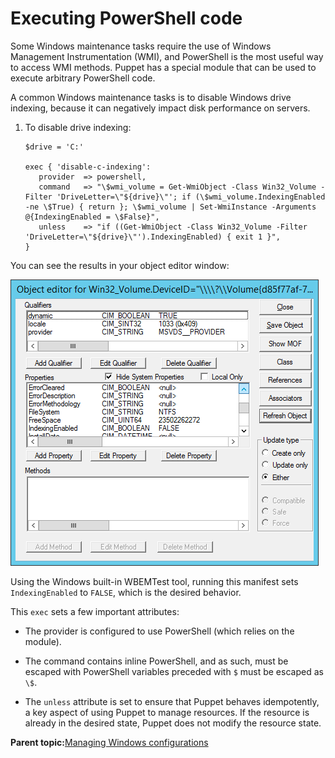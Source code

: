 # Executing PowerShell code

Some Windows maintenance tasks require the use of Windows Management Instrumentation \(WMI\), and PowerShell is the most useful way to access WMI methods. Puppet has a special module that can be used to execute arbitrary PowerShell code.

A common Windows maintenance tasks is to disable Windows drive indexing, because it can negatively impact disk performance on servers.

1.  To disable drive indexing:

    ```
    $drive = 'C:'
    
    exec { 'disable-c-indexing':
       provider  => powershell,
       command   => "\$wmi_volume = Get-WmiObject -Class Win32_Volume -Filter 'DriveLetter=\"${drive}\"'; if (\$wmi_volume.IndexingEnabled -ne \$True) { return }; \$wmi_volume | Set-WmiInstance -Arguments @{IndexingEnabled = \$False}",
       unless    => "if ((Get-WmiObject -Class Win32_Volume -Filter 'DriveLetter=\"${drive}\"').IndexingEnabled) { exit 1 }",
    }
    ```


You can see the results in your object editor window:

![Object editor window showing that IndexingEnabled is set to FALSE.](windows_maintain.png)

Using the Windows built-in WBEMTest tool, running this manifest sets `IndexingEnabled` to `FALSE`, which is the desired behavior.

This `exec` sets a few important attributes:

-   The provider is configured to use PowerShell \(which relies on the module\).

-   The command contains inline PowerShell, and as such, must be escaped with PowerShell variables preceded with `$` must be escaped as `\$`.

-   The `unless` attribute is set to ensure that Puppet behaves idempotently, a key aspect of using Puppet to manage resources. If the resource is already in the desired state, Puppet does not modify the resource state. 


**Parent topic:**[Managing Windows configurations](managing_windows_configurations.md)

